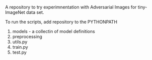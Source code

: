 A repository to try experimnentation with Adversarial Images for tiny-ImageNet data set.

To run the scripts, add repository to the PYTHONPATH

1. models - a collectin of model definitions
2. preprocessing
2. utils.py
4. train.py
5. test.py


